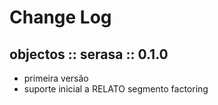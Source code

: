 # Change Log

## objectos :: serasa :: 0.1.0

* primeira versão
* suporte inicial a RELATO segmento factoring